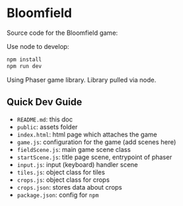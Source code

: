 # Bloomfield

Source code for the Bloomfield game:

Use node to develop:

```bash
npm install
npm run dev
```

Using Phaser game library. Library pulled via node.

## Quick Dev Guide

- `README.md`: this doc
- `public`: assets folder
- `index.html`: html page which attaches the game
- `game.js`: configuration for the game (add scenes here)
- `fieldScene.js`: main game scene class
- `startScene.js`: title page scene, entrypoint of phaser
- `input.js`: input (keyboard) handler scene
- `tiles.js`: object class for tiles
- `crops.js`: object class for crops
- `crops.json`: stores data about crops
- `package.json`: config for `npm`
